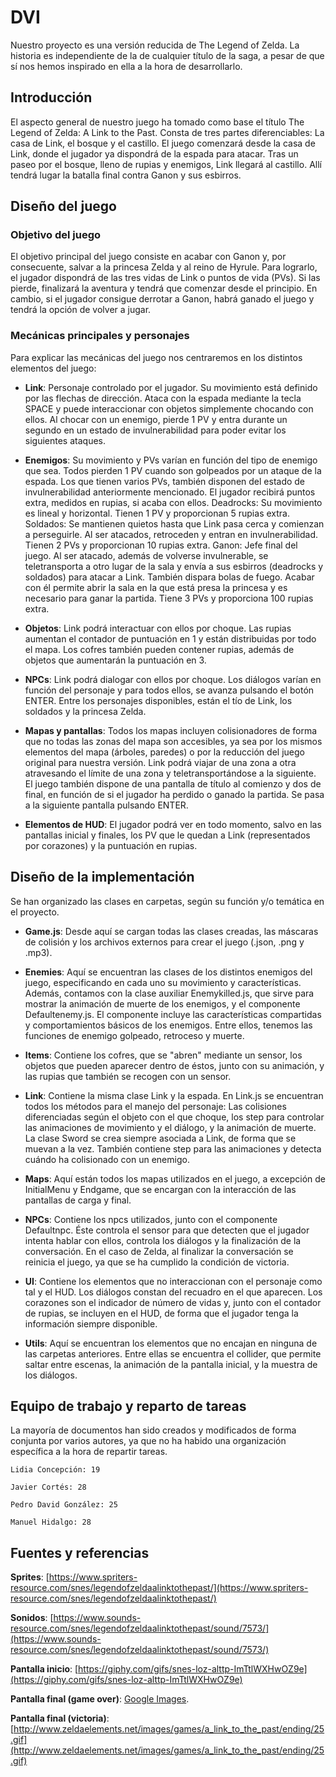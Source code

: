 # DVI

Nuestro proyecto es una versión reducida de The Legend of Zelda. La historia es independiente de la de cualquier título de la saga, a pesar de que sí nos hemos inspirado en ella a la hora de desarrollarlo.

## Introducción

El aspecto general de nuestro juego ha tomado como base el título The Legend of Zelda: A Link to the Past. Consta de tres partes diferenciables: La casa de Link, el bosque y el castillo. El juego comenzará desde la casa de Link, donde el jugador ya dispondrá de la espada para atacar. Tras un paseo por el bosque, lleno de rupias y enemigos, Link llegará al castillo. Allí tendrá lugar la batalla final contra Ganon y sus esbirros.

## Diseño del juego

### Objetivo del juego

El objetivo principal del juego consiste en acabar con Ganon y, por consecuente, salvar a la princesa Zelda y al reino de Hyrule. Para lograrlo, el jugador dispondrá de las tres vidas de Link o puntos de vida (PVs). Si las pierde, finalizará la aventura y tendrá que comenzar desde el principio. En cambio, si el jugador consigue derrotar a Ganon, habrá ganado el juego y tendrá la opción de volver a jugar.

### Mecánicas principales y personajes

Para explicar las mecánicas del juego nos centraremos en los distintos elementos del juego:


* **Link**: Personaje controlado por el jugador. Su movimiento está definido por las flechas de dirección. Ataca con la espada mediante la tecla SPACE y puede interaccionar con objetos simplemente chocando con ellos. Al chocar con un enemigo, pierde 1 PV y entra durante un segundo en un estado de invulnerabilidad para poder evitar los siguientes ataques.


* **Enemigos**: Su movimiento y PVs varían en función del tipo de enemigo que sea. Todos pierden 1 PV cuando son golpeados por un ataque de la espada. Los que tienen varios PVs, también disponen del estado de invulnerabilidad anteriormente mencionado. El jugador recibirá puntos extra, medidos en rupias, si acaba con ellos.
Deadrocks: Su movimiento es lineal y horizontal. Tienen 1 PV y proporcionan 5 rupias extra.
Soldados: Se mantienen quietos hasta que Link pasa cerca y comienzan a perseguirle. Al ser atacados, retroceden y entran en invulnerabilidad. Tienen 2 PVs y proporcionan 10  rupias extra.
Ganon: Jefe final del juego. Al ser atacado, además de volverse invulnerable, se teletransporta a otro lugar de la sala y envía a sus esbirros (deadrocks y soldados) para atacar a Link. También dispara bolas de fuego. Acabar con él permite abrir la sala en la que está presa la princesa y es necesario para ganar la partida. Tiene 3 PVs y proporciona 100 rupias extra. 


* **Objetos**: Link podrá interactuar con ellos por choque. Las rupias aumentan el contador de puntuación en 1 y están distribuidas por todo el mapa. Los cofres también pueden contener rupias, además de objetos que aumentarán la puntuación en 3.


* **NPCs**: Link podrá dialogar con ellos por choque. Los diálogos varían en función del personaje y para todos ellos, se avanza pulsando el botón ENTER. Entre los personajes disponibles, están el tío de Link, los soldados y la princesa Zelda.


* **Mapas y pantallas**: Todos los mapas incluyen colisionadores de forma que no todas las zonas del mapa son accesibles, ya sea por los mismos elementos del mapa (árboles, paredes) o por la reducción del juego original para nuestra versión. Link podrá viajar de una zona a otra atravesando el límite de una zona y teletransportándose a la siguiente.
El juego también dispone de una pantalla de título al comienzo y dos de final, en función de si el jugador ha perdido o ganado la partida. Se pasa a la siguiente pantalla pulsando ENTER.


* **Elementos de HUD**: El jugador podrá ver en todo momento, salvo en las pantallas inicial y finales, los PV que le quedan a Link (representados por corazones) y la puntuación en rupias.



## Diseño de la implementación

Se han organizado las clases en carpetas, según su función y/o temática en el proyecto.


* **Game.js**: Desde aquí se cargan todas las clases creadas, las máscaras de colisión y los archivos externos para crear el juego (.json, .png y .mp3).


* **Enemies**: Aquí se encuentran las clases de los distintos enemigos del juego, especificando en cada uno su movimiento y características. Además, contamos con la clase auxiliar Enemykilled.js, que sirve para mostrar la animación de muerte de los enemigos, y el componente Defaultenemy.js.
El componente incluye las características compartidas y comportamientos básicos de los enemigos. Entre ellos, tenemos las funciones de enemigo golpeado, retroceso y muerte. 


* **Items**: Contiene los cofres, que se "abren" mediante un sensor, los objetos que pueden aparecer dentro de éstos, junto con su animación, y las rupias que también se recogen con un sensor. 


* **Link**: Contiene la misma clase Link y la espada. En Link.js se encuentran todos los métodos para el manejo del personaje: Las colisiones diferenciadas según el objeto con el que choque, los step para controlar las animaciones de movimiento y el diálogo, y la animación de muerte.
La clase Sword se crea siempre asociada a Link, de forma que se muevan a la vez. También contiene step para las animaciones y detecta cuándo ha colisionado con un enemigo.


* **Maps**: Aquí están todos los mapas utilizados en el juego, a excepción de InitialMenu y Endgame, que se encargan con la interacción de las pantallas de carga y final.


* **NPCs**: Contiene los npcs utilizados, junto con el componente Defaultnpc. Éste controla el sensor para que detecten que el jugador intenta hablar con ellos, controla los diálogos y la finalización de la conversación. En el caso de Zelda, al finalizar la conversación se reinicia el juego, ya que se ha cumplido la condición de victoria.


* **UI**: Contiene los elementos que no interaccionan con el personaje como tal y el HUD. Los diálogos constan del recuadro en el que aparecen. Los corazones son el indicador de número de vidas y, junto con el contador de rupias, se incluyen en el HUD, de forma que el jugador tenga la información siempre disponible.


* **Utils**: Aquí se encuentran los elementos que no encajan en ninguna de las carpetas anteriores. Entre ellas se encuentra el collider, que permite saltar entre escenas, la animación de la pantalla inicial, y la muestra de los diálogos.


## Equipo de trabajo y reparto de tareas

La mayoría de documentos han sido creados y modificados de forma conjunta por varios autores, ya que no ha habido una organización específica a la hora de repartir tareas. 

```
Lidia Concepción: 19
```
```
Javier Cortés: 28
```
```
Pedro David González: 25
```
```
Manuel Hidalgo: 28
```

## Fuentes y referencias

**Sprites**: [https://www.spriters-resource.com/snes/legendofzeldaalinktothepast/](https://www.spriters-resource.com/snes/legendofzeldaalinktothepast/)

**Sonidos**: [https://www.sounds-resource.com/snes/legendofzeldaalinktothepast/sound/7573/](https://www.sounds-resource.com/snes/legendofzeldaalinktothepast/sound/7573/)

**Pantalla inicio**: [https://giphy.com/gifs/snes-loz-alttp-ImTtlWXHwOZ9e](https://giphy.com/gifs/snes-loz-alttp-ImTtlWXHwOZ9e)

**Pantalla final (game over)**: [Google Images](https://images.google.com/).

**Pantalla final (victoria)**: [http://www.zeldaelements.net/images/games/a_link_to_the_past/ending/25.gif](http://www.zeldaelements.net/images/games/a_link_to_the_past/ending/25.gif)
